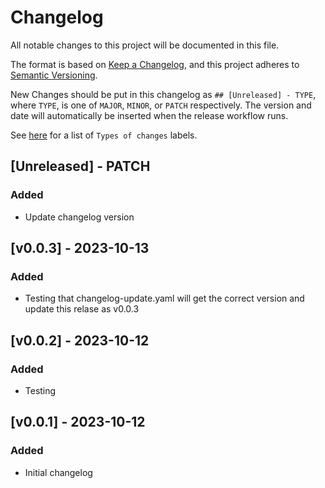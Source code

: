 # Changelog
All notable changes to this project will be documented in this file.

The format is based on [Keep a Changelog](https://keepachangelog.com/en/1.1.0/),
and this project adheres to [Semantic Versioning](https://semver.org/spec/v2.0.0.html).

New Changes should be put in this changelog as `## [Unreleased] - TYPE`, where `TYPE`,
is one of `MAJOR`, `MINOR`, or `PATCH` respectively.
The version and date will automatically be inserted when the release workflow runs.

See [here](https://keepachangelog.com/en/1.1.0/#how) for a list of `Types of changes` labels.

## [Unreleased] - PATCH
### Added
- Update changelog version

## [v0.0.3] - 2023-10-13
### Added
- Testing that changelog-update.yaml will get the correct version and update this relase as v0.0.3

## [v0.0.2] - 2023-10-12
### Added
- Testing

## [v0.0.1] - 2023-10-12 
### Added
- Initial changelog
